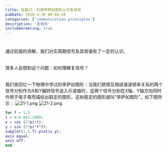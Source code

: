 ```yaml
---
title: 连载21：利用李萨如图形认识复信号
pubDate: 2010-4-30 00:49:20 
categories: ['communication principles']
description: '复信号'
includeGreeting: true
---
```


$$\qquad$$通过前面的讲解，我们对实周期信号及其频谱有了一定的认识。
$$\qquad$$很多人会想到这个问题：如何理解复信号？
$$\qquad$$我们来回忆一下物理中学过的李萨如图形：当我们使用互相成谐波频率关系的两个信号分别作为X和Y偏转信号送入示波器时，这两个信号分别在X轴、Y轴方向同时作用于电子束而描绘出稳定的图形，这些稳定的图形就叫“李萨如图形”，如下图所示：
![21-1.png](https://img2.imgtp.com/2024/05/10/QSa9GsD3.png)
![21-2.png](https://img2.imgtp.com/2024/05/10/jxYKQ7nR.png)
```matlab
for f = 1:5
t = 0:0.001:1000;
x = cos (2*pi*t);
y = sin (2*pi*f*t);
subplot(1,5,f);plot(x,y);
axis equal;
axis off;
end
```